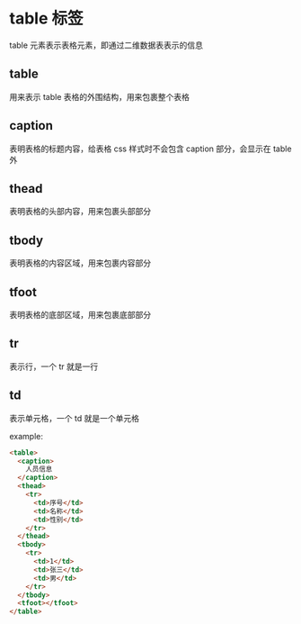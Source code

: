 # table 标签

table 元素表示表格元素，即通过二维数据表表示的信息

## table

用来表示 table 表格的外围结构，用来包裹整个表格

## caption

表明表格的标题内容，给表格 css 样式时不会包含 caption 部分，会显示在 table 外

## thead

表明表格的头部内容，用来包裹头部部分

## tbody

表明表格的内容区域，用来包裹内容部分

## tfoot

表明表格的底部区域，用来包裹底部部分

## tr

表示行，一个 tr 就是一行

## td

表示单元格，一个 td 就是一个单元格

example:

```html
<table>
  <caption>
    人员信息
  </caption>
  <thead>
    <tr>
      <td>序号</td>
      <td>名称</td>
      <td>性别</td>
    </tr>
  </thead>
  <tbody>
    <tr>
      <td>1</td>
      <td>张三</td>
      <td>男</td>
    </tr>
  </tbody>
  <tfoot></tfoot>
</table>
```
